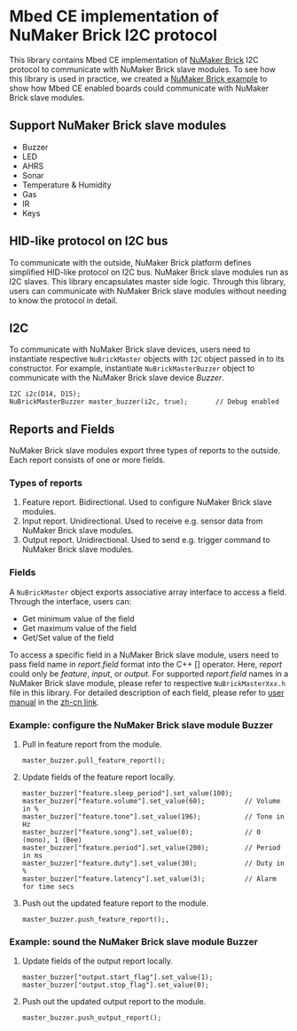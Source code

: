# Mbed CE implementation of NuMaker Brick I2C protocol
This library contains Mbed CE implementation of [NuMaker Brick](http://www.nuvoton.com/hq/support/tool-and-software/development-tool-hardware/numaker-brick/?__locale=en) I2C protocol to communicate with NuMaker Brick slave modules.
To see how this library is used in practice, we created a [NuMaker Brick example](https://github.com/OpenNuvotonMbed/NuMaker-mbed-ce-NuBrick-example) to show how Mbed CE enabled boards could communicate with NuMaker Brick slave modules.

## Support NuMaker Brick slave modules
- Buzzer
- LED
- AHRS
- Sonar
- Temperature & Humidity
- Gas
- IR
- Keys

## HID-like protocol on I2C bus
To communicate with the outside, NuMaker Brick platform defines simplified HID-like protocol on I2C bus. NuMaker Brick slave modules run as I2C slaves.
This library encapsulates master side logic. Through this library, users can communicate with NuMaker Brick slave modules without needing to know the protocol in detail.

## I2C
To communicate with NuMaker Brick slave devices, users need to instantiate respective `NuBrickMaster` objects with `I2C` object passed in to its constructor.
For example, instantiate `NuBrickMasterBuzzer` object to communicate with the NuMaker Brick slave device _Buzzer_.
```
I2C i2c(D14, D15);
NuBrickMasterBuzzer master_buzzer(i2c, true);       // Debug enabled
```

## Reports and Fields
NuMaker Brick slave modules export three types of reports to the outside. Each report consists of one or more fields.

### Types of reports
1. Feature report. Bidirectional. Used to configure NuMaker Brick slave modules.
1. Input report. Unidirectional. Used to receive e.g. sensor data from NuMaker Brick slave modules.
1. Output report. Unidirectional. Used to send e.g. trigger command to NuMaker Brick slave modules.

### Fields
A `NuBrickMaster` object exports associative array interface to access a field. Through the interface, users can:
- Get minimum value of the field
- Get maximum value of the field
- Get/Set value of the field

To access a specific field in a NuMaker Brick slave module, users need to pass field name in _report.field_ format into the C++ [] operator.
Here, _report_ could only be _feature_, _input_, or _output_. For supported _report.field_ names in a NuMaker Brick slave module,
please refer to respective `NuBrickMasterXxx.h` file in this library. For detailed description of each field, please refer to
[user manual](http://www.nuvoton-m0.com/forum.php?mod=attachment&aid=MjI1OHw5MzU0ZDYzYXwxNDgwMDQ3NDEzfDB8MTcxMw%3D%3D)
in the [zh-cn link](http://www.nuvoton-m0.com/forum.php?mod=viewthread&tid=1713&extra=page%3D1).

### Example: configure the NuMaker Brick slave module Buzzer

1. Pull in feature report from the module.

    ```
    master_buzzer.pull_feature_report();
    ```
1. Update fields of the feature report locally.

    ```
    master_buzzer["feature.sleep_period"].set_value(100);
    master_buzzer["feature.volume"].set_value(60);          // Volume in %
    master_buzzer["feature.tone"].set_value(196);           // Tone in Hz
    master_buzzer["feature.song"].set_value(0);             // 0 (mono), 1 (Bee)
    master_buzzer["feature.period"].set_value(200);         // Period in ms
    master_buzzer["feature.duty"].set_value(30);            // Duty in %
    master_buzzer["feature.latency"].set_value(3);          // Alarm for time secs
    ```
1. Push out the updated feature report to the module.

    ```
    master_buzzer.push_feature_report();,
    ```
    
### Example: sound the NuMaker Brick slave module Buzzer

1. Update fields of the output report locally.

    ```
    master_buzzer["output.start_flag"].set_value(1);
    master_buzzer["output.stop_flag"].set_value(0);
    ```
1. Push out the updated output report to the module.

    ```
    master_buzzer.push_output_report();
    ```
